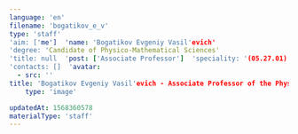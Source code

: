 ```yaml
---
language: 'en'
filename: 'bogatikov_e_v'
type: 'staff'
'aim: ['me']  'name: 'Bogatikov Evgeniy Vasil'evich'
'degree: 'Candidate of Physico-Mathematical Sciences'
'title: null  'post: ['Associate Professor']  'speciality: '(05.27.01) Solid-state electronics, radio-electronic components, micro-and nanoelectronics based on quantum effects'
'contacts: []  'avatar:
  - src: ''
title: 'Bogatikov Evgeniy Vasil'evich - Associate Professor of the Physics of semiconductors and microelectronics Department'
    type: 'image'

updatedAt: 1568360578
materialType: 'staff'
---
```



